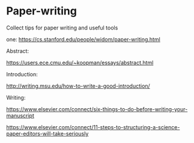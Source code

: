 # Paper-writing
Collect tips for paper writing and useful tools


one: https://cs.stanford.edu/people/widom/paper-writing.html

Abstract:

https://users.ece.cmu.edu/~koopman/essays/abstract.html

Introduction:

http://writing.msu.edu/how-to-write-a-good-introduction/

Writing:

https://www.elsevier.com/connect/six-things-to-do-before-writing-your-manuscript

https://www.elsevier.com/connect/11-steps-to-structuring-a-science-paper-editors-will-take-seriously
